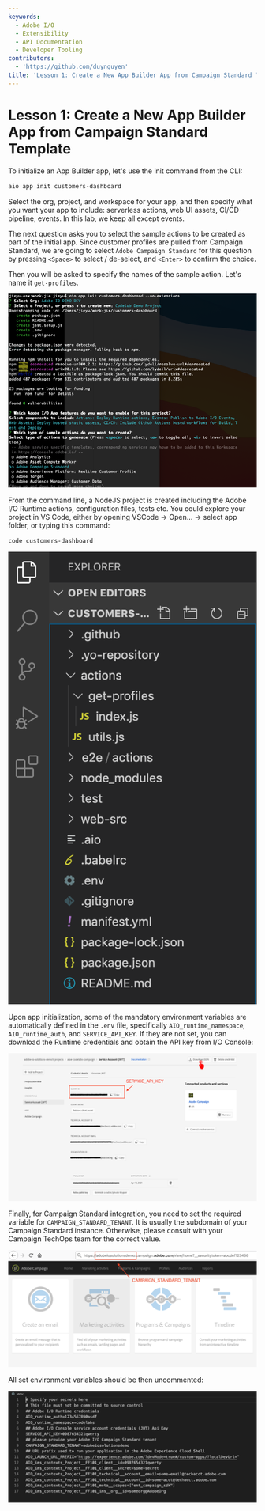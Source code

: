 ```yaml
---
keywords:
  - Adobe I/O
  - Extensibility
  - API Documentation
  - Developer Tooling
contributors:
  - 'https://github.com/duynguyen'
title: 'Lesson 1: Create a New App Builder App from Campaign Standard Template'
---
```


# Lesson 1: Create a New App Builder App from Campaign Standard Template

To initialize an App Builder app, let's use the init command from the CLI:

```bash
aio app init customers-dashboard
```

Select the org, project, and workspace for your app, and then specify what you want your app to include: serverless actions, web UI assets, CI/CD pipeline, events. In this lab, we keep all except events.

The next question asks you to select the sample actions to be created as part of the initial app. Since customer profiles are pulled from Campaign Standard, we are going to select `Adobe Campaign Standard` for this question by pressing `<Space>` to select / de-select, and `<Enter>` to confirm the choice.

Then you will be asked to specify the names of the sample action. Let's name it `get-profiles`.

![app-init](assets/app-init-1.png)

From the command line, a NodeJS project is created including the Adobe I/O Runtime actions, configuration files, tests etc. You could explore your project in VS Code, either by opening VSCode -> Open... -> select app folder, or typing this command:

```bash
code customers-dashboard
```

![app-explore](assets/app-explore.png)

Upon app initialization, some of the mandatory environment variables are automatically defined in the `.env` file, specifically `AIO_runtime_namespace`, `AIO_runtime_auth`, and `SERVICE_API_KEY`. If they are not set, you can download the Runtime credentials and obtain the API key from I/O Console:  

![acs-api-key](assets/acs-api-key.png)

Finally, for Campaign Standard integration, you  need to set the required variable for `CAMPAIGN_STANDARD_TENANT`. It is usually the subdomain of your Campaign Standard instance. Otherwise, please consult with your Campaign TechOps team for the correct value.

![acs-tenant](assets/acs-tenant.png)

All set environment variables should be then uncommented:

![dot-env](assets/dot-env.png)


